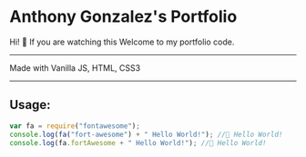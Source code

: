 # Anthony Gonzalez's Portfolio

Hi! 👾 If you are watching this Welcome to my portfolio code.

--- 

Made with Vanilla JS, HTML, CSS3

---

## Usage:
```javascript
var fa = require("fontawesome");
console.log(fa("fort-awesome") + " Hello World!"); // Hello World!
console.log(fa.fortAwesome + " Hello World!"); // Hello World!
```
